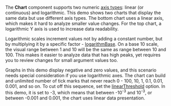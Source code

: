 The **Chart** component supports two numeric [axis types](/Documentation/ApiReference/Data_Visualization_Widgets/dxChart/Configuration/valueAxis/#type): linear (or continuous) and logarithmic. This demo shows two charts that display the same data but use different axis types. The bottom chart uses a linear axis, which makes it hard to analyze smaller value changes. For the top chart, a logarithmic Y axis is used to increase data readability. 

Logarithmic scales increment values not by adding a constant number, but by multiplying it by a specific factor - [logarithmBase](/Documentation/ApiReference/Data_Visualization_Widgets/dxChart/Configuration/valueAxis/#logarithmBase). On a base 10 scale, the visual range between 1 and 10 will be the same as range between 10 and 100. This makes it easier to analyze data that has high peaks, yet requires you to review changes for small argument values too.

Graphs in this demo display negative and zero values, and this scenario needs special consideration if you use logarithmic axes. The chart can build and unlimited number of tick marks that never reach 0 - 100, 10, 1, 0.1, 0.01, 0.001, and so on. To cut off this sequence, set the [linearThreshold](/Documentation/ApiReference/Data_Visualization_Widgets/dxChart/Configuration/valueAxis/#linearThreshold) option. In this demo, it is set to -3, which means that between -10<sup>-3</sup> and 10<sup>-3</sup>, or between -0.001 and 0.001, the chart uses linear data presentation.